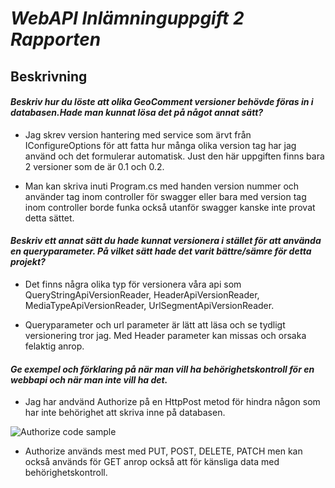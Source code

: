 # *WebAPI Inlämninguppgift 2 Rapporten*

## Beskrivning

#### *Beskriv hur du löste att olika GeoComment versioner behövde föras in i databasen.Hade man kunnat lösa det på något annat sätt?*
    
- Jag skrev version hantering med service som ärvt från IConfigureOptions för att fatta hur många olika version tag har jag använd och det formulerar automatisk. Just den här uppgiften finns bara 2 versioner som de är 0.1 och 0.2. 

- Man kan skriva inuti Program.cs med handen version nummer och använder tag inom controller för swagger eller bara med version tag inom controller borde funka också utanför swagger kanske inte provat detta sättet.

#### *Beskriv ett annat sätt du hade kunnat versionera i stället för att använda en queryparameter. På vilket sätt hade det varit bättre/sämre för detta projekt?*

- Det finns några olika typ för versionera våra api som QueryStringApiVersionReader, HeaderApiVersionReader, MediaTypeApiVersionReader, UrlSegmentApiVersionReader. 
    
- Queryparameter och url parameter är lätt att läsa och se tydligt versionering tror jag. Med Header parameter kan missas och orsaka felaktig anrop.

#### *Ge exempel och förklaring på när man vill ha behörighetskontroll för en webbapi och när man inte vill ha det.*
    
- Jag har andvänd Authorize på en HttpPost metod för hindra någon som har inte behörighet att skriva inne på databasen.

![Authorize code sample](https://imgyukle.com/f/2022/05/11/RWaijh.png)

- Authorize används mest med PUT, POST, DELETE, PATCH men kan också används för GET anrop också att för känsliga data med behörighetskontroll.
